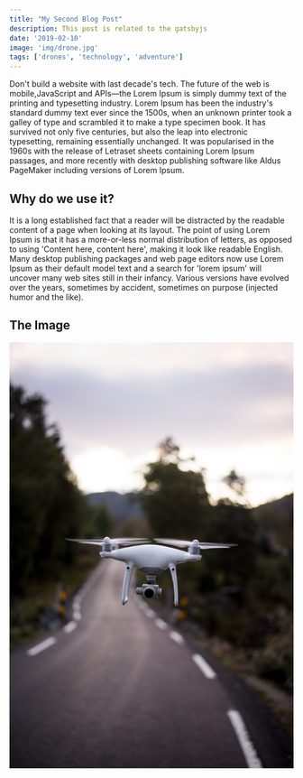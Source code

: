 ```yaml
---
title: "My Second Blog Post"
description: This post is related to the gatsbyjs
date: '2019-02-10'
image: 'img/drone.jpg'
tags: ['drones', 'technology', 'adventure']
---
```

Don't build a website with last decade's tech. The future of the web is mobile,JavaScript and APIs—the Lorem Ipsum is simply dummy text of the printing and typesetting industry. Lorem Ipsum has been the industry's standard dummy text ever since the 1500s, when an unknown printer took a galley of type and scrambled it to make a type specimen book. It has survived not only five centuries, but also the leap into electronic typesetting, remaining essentially unchanged. It was popularised in the 1960s with the release of Letraset sheets containing Lorem Ipsum passages, and more recently with desktop publishing software like Aldus PageMaker including versions of Lorem Ipsum.


## Why do we use it?

It is a long established fact that a reader will be distracted by the readable content of a page when looking at its layout. The point of using Lorem Ipsum is that it has a more-or-less normal distribution of letters, as opposed to using 'Content here, content here', making it look like readable English. Many desktop publishing packages and web page editors now use Lorem Ipsum as their default model text and a search for 'lorem ipsum' will uncover many web sites still in their infancy. Various versions have evolved over the years, sometimes by accident, sometimes on purpose (injected humor and the like).

## The Image

![drone](img/drone.jpg)